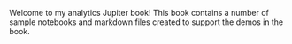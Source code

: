 Welcome to my analytics Jupiter book!
This book contains a number of sample notebooks and markdown files created to support the demos in the book.
